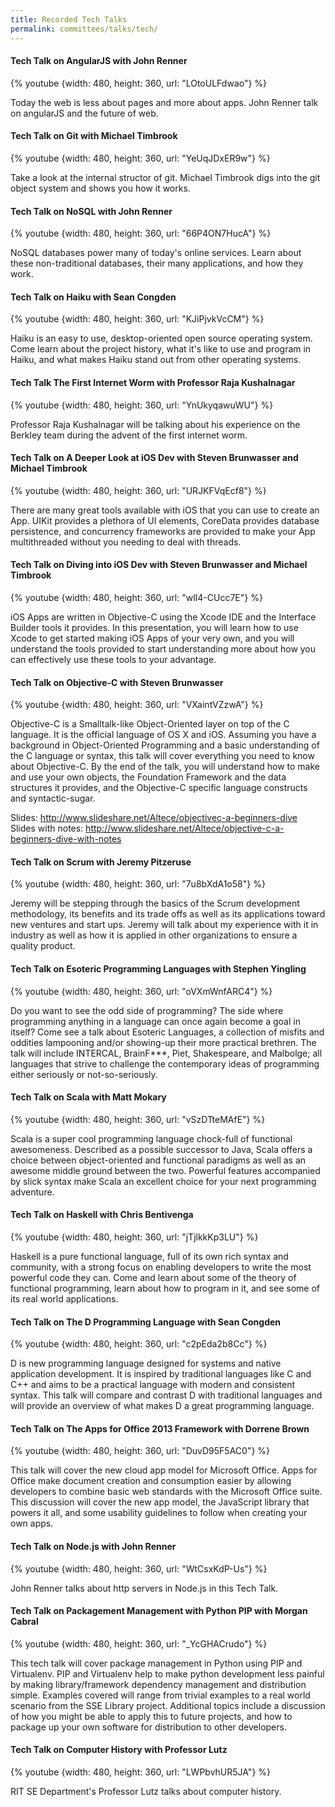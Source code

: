 ```yaml
---
title: Recorded Tech Talks
permalink: committees/talks/tech/
---
```



#### Tech Talk on AngularJS with John Renner

{% youtube {width: 480, height: 360, url: "LOtoULFdwao"} %}

Today the web is less about pages and more about apps. John Renner talk on angularJS and the future of web.

#### Tech Talk on Git with Michael Timbrook

{% youtube {width: 480, height: 360, url: "YeUqJDxER9w"} %}

Take a look at the internal structor of git. Michael Timbrook digs into the git object system and shows you how it works.

#### Tech Talk on NoSQL with John Renner

{% youtube {width: 480, height: 360, url: "66P4ON7HucA"} %}

NoSQL databases power many of today's online services. Learn about these non-traditional databases, their many applications, and how they work.

#### Tech Talk on Haiku with Sean Congden

{% youtube {width: 480, height: 360, url: "KJiPjvkVcCM"} %}

Haiku is an easy to use, desktop-oriented open source operating system. Come learn about the project history, what it's like to use and program in Haiku, and what makes Haiku stand out from other operating systems.

#### Tech Talk The First Internet Worm with Professor Raja Kushalnagar

{% youtube {width: 480, height: 360, url: "YnUkyqawuWU"} %}

Professor Raja Kushalnagar will be talking about his experience on the Berkley team during the advent of the first internet worm.

#### Tech Talk on A Deeper Look at iOS Dev with Steven Brunwasser and Michael Timbrook

{% youtube {width: 480, height: 360, url: "URJKFVqEcf8"} %}

There are many great tools available with iOS that you can use to create an App. UIKit provides a plethora of UI elements, CoreData provides database persistence, and concurrency frameworks are provided to make your App multithreaded without you needing to deal with threads.

#### Tech Talk on Diving into iOS Dev with Steven Brunwasser and Michael Timbrook

{% youtube {width: 480, height: 360, url: "wlI4-CUcc7E"} %}

iOS Apps are written in Objective-C using the Xcode IDE and the Interface Builder tools it provides. In this presentation, you will learn how to use Xcode to get started making iOS Apps of your very own, and you will understand the tools provided to start understanding more about how you can effectively use these tools to your advantage.

#### Tech Talk on Objective-C with Steven Brunwasser

{% youtube {width: 480, height: 360, url: "VXaintVZzwA"} %}

Objective-C is a Smalltalk-like Object-Oriented layer on top of the C language. It is the official language of OS X and iOS. Assuming you have a background in Object-Oriented Programming and a basic understanding of the C language or syntax, this talk will cover everything you need to know about Objective-C. By the end of the talk, you will understand how to make and use your own objects, the Foundation Framework and the data structures it provides, and the Objective-C specific language constructs and syntactic-sugar.

Slides: http://www.slideshare.net/Altece/objectivec-a-beginners-dive <br>
Slides with notes: http://www.slideshare.net/Altece/objective-c-a-beginners-dive-with-notes

#### Tech Talk on Scrum with Jeremy Pitzeruse

{% youtube {width: 480, height: 360, url: "7u8bXdA1o58"} %}

Jeremy will be stepping through the basics of the Scrum development methodology, its benefits and its trade offs as well as its applications toward new ventures and start ups. Jeremy will talk about my experience with it in industry as well as how it is applied in other organizations to ensure a quality product.

#### Tech Talk on Esoteric Programming Languages with Stephen Yingling

{% youtube {width: 480, height: 360, url: "oVXmWnfARC4"} %}

Do you want to see the odd side of programming? The side where programming anything in a language can once again become a goal in itself? Come see a talk about Esoteric Languages, a collection of misfits and oddities lampooning and/or showing-up their more practical brethren. The talk will include INTERCAL, BrainF***, Piet, Shakespeare, and Malbolge; all languages that strive to challenge the contemporary ideas of programming either seriously or not-so-seriously.

#### Tech Talk on Scala with Matt Mokary

{% youtube {width: 480, height: 360, url: "vSzDTteMAfE"} %}

Scala is a super cool programming language chock-full of functional awesomeness.  Described as a possible successor to Java, Scala offers a choice between object-oriented and functional paradigms as well as an awesome middle ground between the two.  Powerful features accompanied by slick syntax make Scala an excellent choice for your next programming adventure.

#### Tech Talk on Haskell with Chris Bentivenga

{% youtube {width: 480, height: 360, url: "jTjlkkKp3LU"} %}

Haskell is a pure functional language, full of its own rich syntax and community, with a strong focus on enabling developers to write the most powerful code they can. Come and learn about some of the theory of functional programming, learn about how to program in it, and see some of its real world applications.

#### Tech Talk on The D Programming Language with Sean Congden

{% youtube {width: 480, height: 360, url: "c2pEda2b8Cc"} %}

D is new programming language designed for systems and native application development. It is inspired by traditional languages like C and C++ and aims to be a practical language with modern and consistent syntax. This talk will compare and contrast D with traditional languages and will provide an overview of what makes D a great programming language.

#### Tech Talk on The Apps for Office 2013 Framework with Dorrene Brown

{% youtube {width: 480, height: 360, url: "DuvD95F5AC0"} %}

This talk will cover the new cloud app model for Microsoft Office. Apps for Office make document creation and consumption easier by allowing developers to combine basic web standards with the Microsoft Office suite. This discussion will cover the new app model, the JavaScript library that powers it all, and some usability guidelines to follow when creating your own apps.

#### Tech Talk on Node.js with John Renner

{% youtube {width: 480, height: 360, url: "WtCsxKdP-Us"} %}

John Renner talks about http servers in Node.js in this Tech Talk.

#### Tech Talk on Packagement Management with Python PIP with Morgan Cabral

{% youtube {width: 480, height: 360, url: "_YcGHACrudo"} %}

This tech talk will cover package management in Python using PIP and Virtualenv. PIP and Virtualenv help to make python development less painful by making library/framework dependency management and distribution simple. Examples covered will range from trivial examples to a real world scenario from the SSE Library project. Additional topics include a discussion of how you might be able to apply this to future projects, and how to package up your own software for distribution to other developers.

#### Tech Talk on Computer History with Professor Lutz

{% youtube {width: 480, height: 360, url: "LWPbvhUR5JA"} %}

RIT SE Department's Professor Lutz talks about computer history.

